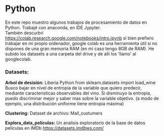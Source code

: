 # Python

En este repo muestro algunos trabajos de procesamiento de datos en Python.
Trabajé con anaconda, en IDE Jypyter.  
También descurbrí https://colab.research.google.com/notebooks/intro.ipynb si bien prefiero trabajar en mi propio ordenador, google colab es una herramienta útil si no dispones de una gran memoria RAM (en mi caso tengo 8GB de RAM). He subido los datasets a una carpeta del drive y de allí los 'llamo' al googlecolab. 


### Datasets:

**Arbol de desisión:** Liberia Python from sklearn.datasets import load_wine
Busco bajar en nivel de entropia de la variable que quiero predecir, mediante caracteristicas observables del vino. Si disminuyo la entropía, puedo discriminar mejor y saber mas sobre la variable objetivo. 
(a modo de ejemplo, una distribución uniforme tiene entropia máxima)

**Clustering:** Dataset de archivo: Mall_custumers

**Explora_data_películas:** Un analisis exploratorio de la base de datos peliculas en IMDb https://datasets.imdbws.com/

